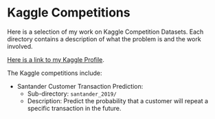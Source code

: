 # Kaggle Competitions

Here is a selection of my work on Kaggle Competition Datasets. Each directory contains
a description of what the problem is and the work involved.

[Here is a link to my Kaggle Profile](https://www.kaggle.com/mattmcgonagle).

The Kaggle competitions include:

* Santander Customer Transaction Prediction:
    * Sub-directory: `santander_2019/`
    * Description: Predict the probability that a customer will repeat a specific transaction in the future.
